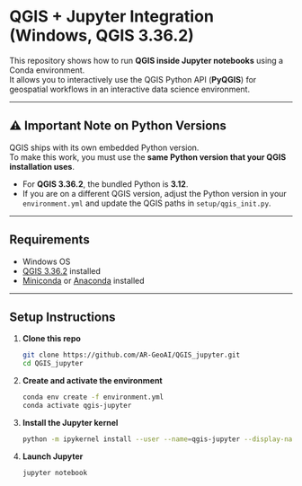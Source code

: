 # QGIS + Jupyter Integration (Windows, QGIS 3.36.2)

This repository shows how to run **QGIS inside Jupyter notebooks** using a Conda environment.  
It allows you to interactively use the QGIS Python API (**PyQGIS**) for geospatial workflows in an interactive data science environment.

---

## ⚠️ Important Note on Python Versions

QGIS ships with its own embedded Python version.  
To make this work, you must use the **same Python version that your QGIS installation uses**.  

- For **QGIS 3.36.2**, the bundled Python is **3.12**.  
- If you are on a different QGIS version, adjust the Python version in your `environment.yml` and update the QGIS paths in `setup/qgis_init.py`.

---

## Requirements

- Windows OS  
- [QGIS 3.36.2](https://qgis.org/download/) installed  
- [Miniconda](https://docs.conda.io/en/latest/miniconda.html) or [Anaconda](https://www.anaconda.com/) installed  

---

## Setup Instructions

1. **Clone this repo**  
   ```bash
   git clone https://github.com/AR-GeoAI/QGIS_jupyter.git
   cd QGIS_jupyter

2. **Create and activate the environment**  
   ```bash
   conda env create -f environment.yml
   conda activate qgis-jupyter

3. **Install the Jupyter kernel**  
   ```bash
   python -m ipykernel install --user --name=qgis-jupyter --display-name "Python (QGIS 3.36)"

4. **Launch Jupyter**  
   ```bash
   jupyter notebook
